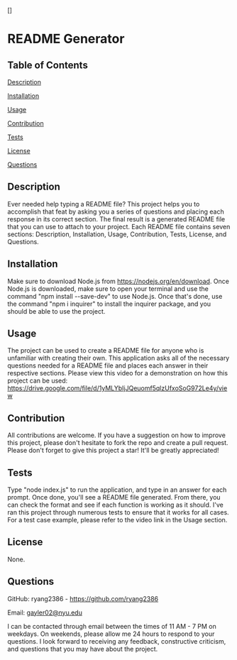 []
# README Generator

## Table of Contents

[Description](#Description)

[Installation](#Installation)

[Usage](#Usage)

[Contribution](#Contribution)

[Tests](#Tests)

[License](#License)

[Questions](#Questions)


## Description
Ever needed help typing a README file? This project helps you to accomplish that feat by asking you a series of questions and placing each response in its correct section. The final result is a generated README file that you can use to attach to your project. Each README file contains seven sections: Description, Installation, Usage, Contribution, Tests, License, and Questions.

 ## Installation
Make sure to download Node.js from https://nodejs.org/en/download. Once Node.js is downloaded, make sure to open your terminal and use the command "npm install --save-dev" to use Node.js. Once that's done, use the command "npm i inquirer" to install the inquirer package, and you should be able to use the project.

 ## Usage
The project can be used to create a README file for anyone who is unfamiliar with creating their own. This application asks all of the necessary questions needed for a README file and places each answer in their respective sections. Please view this video for a demonstration on how this project can be used: https://drive.google.com/file/d/1yMLYbIjJQeuomf5qlzUfxoSoG972Le4y/view

 ## Contribution
 All contributions are welcome. If you have a suggestion on how to improve this project, please don't hesitate to fork the repo and create a pull request. Please don't forget to give this project a star! It'll be greatly appreciated!

 ## Tests
 Type "node index.js" to run the application, and type in an answer for each prompt. Once done, you'll see a README file generated. From there, you can check the format and see if each function is working as it should. I've ran this project through numerous tests to ensure that it works for all cases. For a test case example, please refer to the video link in the Usage section.

## License
 None.

 ## Questions
 GitHub: ryang2386 - https://github.com/ryang2386

 Email: gayler02@nyu.edu

 I can be contacted through email between the times of 11 AM - 7 PM on weekdays. On weekends, please allow me 24 hours to respond to your questions. I look forward to receiving any feedback, constructive criticism, and questions that you may have about the project.